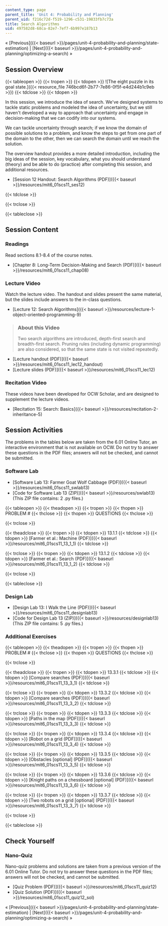 ```yaml
---
content_type: page
parent_title: 'Unit 4: Probability and Planning'
parent_uid: f216c72d-f519-1296-c531-19833fb7c73a
title: Search Algorithms
uid: 497582d8-68ca-82e7-7ef7-6b997e187b13
---
```


« [Previous]({{< baseurl >}}/pages/unit-4-probability-and-planning/state-estimation) | [Next]({{< baseurl >}}/pages/unit-4-probability-and-planning/optimizing-a-search) »

Session Overview
----------------

{{< tableopen >}}
{{< tropen >}}
{{< tdopen >}}
![The eight puzzle in its goal state.]({{< resource_file 746bcd6f-2b77-7e86-0f5f-e4d244b1c9eb >}})
{{< tdclose >}}
{{< tdopen >}}


In this session, we introduce the idea of search. We've designed systems to tackle static problems and modeled the idea of uncertainty, but we still haven't developed a way to approach that uncertainty and engage in decision-making that we can codify into our systems.

We can tackle uncertainty through search; if we know the domain of possible solutions to a problem, and know the steps to get from one part of the domain to the other, then we can search the domain until we reach the solution.

The overview handout provides a more detailed introduction, including the big ideas of the session, key vocabulary, what you should understand (theory) and be able to do (practice) after completing this session, and additional resources.

*   [Session 12 Handout: Search Algorithms (PDF)]({{< baseurl >}}/resources/mit6_01scs11_ses12)


{{< tdclose >}}

{{< trclose >}}

{{< tableclose >}}

Session Content
---------------

### Readings

Read sections 8.1-8.4 of the course notes.

*   [Chapter 8: Long-Term Decision-Making and Search (PDF)]({{< baseurl >}}/resources/mit6_01scs11_chap08)

### Lecture Video

Watch the lecture video. The handout and slides present the same material, but the slides include answers to the in-class questions.

*   [Lecture 12: Search Algorithms]({{< baseurl >}}/resources/lecture-1-object-oriented-programming-9)

> ### About this Video
> 
> Two search algorithms are introduced, depth-first search and breadth-first search. Pruning rules (including dynamic programming) are also considered, so that the same state is not visited repeatedly.

*   [Lecture handout (PDF)]({{< baseurl >}}/resources/mit6_01scs11_lec12_handout)
*   [Lecture slides (PDF)]({{< baseurl >}}/resources/mit6_01scs11_lec12)

### Recitation Video

These videos have been developed for OCW Scholar, and are designed to supplement the lecture videos.

*   [Recitation 15: Search: Basics]({{< baseurl >}}/resources/recitation-2-inheritance-5)

Session Activities
------------------

The problems in the tables below are taken from the 6.01 Online Tutor, an interactive environment that is not available on OCW. Do not try to answer these questions in the PDF files; answers will not be checked, and cannot be submitted.

### Software Lab

*   [Software Lab 13: Farmer Goat Wolf Cabbage (PDF)]({{< baseurl >}}/resources/mit6_01scs11_swlab13)
*   [Code for Software Lab 13 (ZIP)]({{< baseurl >}}/resources/swlab13) (This ZIP file contains: 2 .py files.)

{{< tableopen >}}
{{< theadopen >}}
{{< tropen >}}
{{< thopen >}}
PROBLEM #
{{< thclose >}}
{{< thopen >}}
QUESTIONS
{{< thclose >}}

{{< trclose >}}

{{< theadclose >}}
{{< tropen >}}
{{< tdopen >}}
13.1.1
{{< tdclose >}}
{{< tdopen >}}
[Farmer et al.: Machine (PDF)]({{< baseurl >}}/resources/mit6_01scs11_13_1_1)
{{< tdclose >}}

{{< trclose >}}
{{< tropen >}}
{{< tdopen >}}
13.1.2
{{< tdclose >}}
{{< tdopen >}}
[Farmer et al.: Search (PDF)]({{< baseurl >}}/resources/mit6_01scs11_13_1_2)
{{< tdclose >}}

{{< trclose >}}

{{< tableclose >}}

### Design Lab

*   [Design Lab 13: I Walk the Line (PDF)]({{< baseurl >}}/resources/mit6_01scs11_designlab13)
*   [Code for Design Lab 13 (ZIP)]({{< baseurl >}}/resources/designlab13) (This ZIP file contains: 5 .py files.)

### Additional Exercises

{{< tableopen >}}
{{< theadopen >}}
{{< tropen >}}
{{< thopen >}}
PROBLEM #
{{< thclose >}}
{{< thopen >}}
QUESTIONS
{{< thclose >}}

{{< trclose >}}

{{< theadclose >}}
{{< tropen >}}
{{< tdopen >}}
13.3.1
{{< tdclose >}}
{{< tdopen >}}
[Compare searches (PDF)]({{< baseurl >}}/resources/mit6_01scs11_13_3_1)
{{< tdclose >}}

{{< trclose >}}
{{< tropen >}}
{{< tdopen >}}
13.3.2
{{< tdclose >}}
{{< tdopen >}}
[Compare searches (PDF)]({{< baseurl >}}/resources/mit6_01scs11_13_3_2)
{{< tdclose >}}

{{< trclose >}}
{{< tropen >}}
{{< tdopen >}}
13.3.3
{{< tdclose >}}
{{< tdopen >}}
[Paths in the map (PDF)]({{< baseurl >}}/resources/mit6_01scs11_13_3_3)
{{< tdclose >}}

{{< trclose >}}
{{< tropen >}}
{{< tdopen >}}
13.3.4
{{< tdclose >}}
{{< tdopen >}}
[Robot on a grid (PDF)]({{< baseurl >}}/resources/mit6_01scs11_13_3_4)
{{< tdclose >}}

{{< trclose >}}
{{< tropen >}}
{{< tdopen >}}
13.3.5
{{< tdclose >}}
{{< tdopen >}}
[Obstacles \[optional\] (PDF)]({{< baseurl >}}/resources/mit6_01scs11_13_3_5)
{{< tdclose >}}

{{< trclose >}}
{{< tropen >}}
{{< tdopen >}}
13.3.6
{{< tdclose >}}
{{< tdopen >}}
[Knight paths on a chessboard \[optional\] (PDF)]({{< baseurl >}}/resources/mit6_01scs11_13_3_6)
{{< tdclose >}}

{{< trclose >}}
{{< tropen >}}
{{< tdopen >}}
13.3.7
{{< tdclose >}}
{{< tdopen >}}
[Two robots on a grid \[optional\] (PDF)]({{< baseurl >}}/resources/mit6_01scs11_13_3_7)
{{< tdclose >}}

{{< trclose >}}

{{< tableclose >}}

Check Yourself
--------------

### Nano-Quiz

Nano-quiz problems and solutions are taken from a previous version of the 6.01 Online Tutor. Do not try to answer these questions in the PDF files; answers will not be checked, and cannot be submitted.

*   [Quiz Problem (PDF)]({{< baseurl >}}/resources/mit6_01scs11_quiz12)
*   [Quiz Solution (PDF)]({{< baseurl >}}/resources/mit6_01scs11_quiz12_sol)

« [Previous]({{< baseurl >}}/pages/unit-4-probability-and-planning/state-estimation) | [Next]({{< baseurl >}}/pages/unit-4-probability-and-planning/optimizing-a-search) »